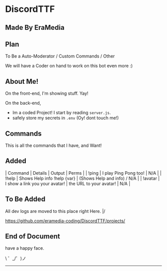 DiscordTTF
==========
Made By EraMedia
---------------------------

Plan
----

To Be a Auto-Moderator / Custom Commands / Other

We will have a Coder on hand to work on this bot even more :)

About Me!
---------

On the front-end,
I'm showing stuff. Yay!

On the back-end,
- Im a coded Project! I start by reading `server.js`.
- safely store my secrets in `.env` (Oy! dont touch me!)

Commands
--------

This is all the commands that I have, and Want!

Added
-----

| Command | Details | Output | Perms |
| !ping | I play Ping Pong too! | N/A |
| !help | Shows Help info !help {var} | (Shows Help and info) / N/A |
| !avatar | I show a link you your avatar! | the URL to your avatar! | N/A |

To Be Added
-----------

All dev logs are moved to this place right Here. \|/

https://github.com/eramedia-coding/DiscordTTF/projects/

End of Document
---------------

have a happy face.

\ ゜_/゜)ノ

-------------------
